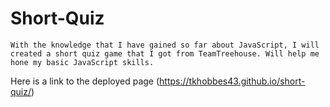 # Short-Quiz

``
With the knowledge that I have gained so far about JavaScript, I will created a short quiz game that I got from TeamTreehouse.
Will help me hone my basic JavaScript skills.
``

Here is a link to the deployed page (https://tkhobbes43.github.io/short-quiz/)